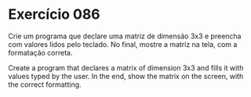 # Exercício 086

Crie um programa que declare uma matriz de dimensão 3x3 e preencha com valores lidos pelo teclado. No final, mostre a matriz na tela, com a formatação correta.

Create a program that declares a matrix of dimension 3x3 and fills it with values typed by the user. In the end, show the matrix on the screen, with the correct formatting.
